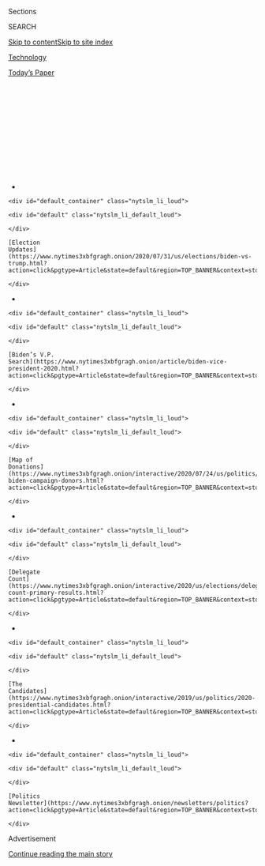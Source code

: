 <div id="app">

<div>

<div>

<div>

<div class="NYTAppHideMasthead css-1q2w90k e1suatyy0">

<div class="section css-ui9rw0 e1suatyy2">

<div class="css-eph4ug er09x8g0">

<div class="css-6n7j50">

</div>

<span class="css-1dv1kvn">Sections</span>

<div class="css-10488qs">

<span class="css-1dv1kvn">SEARCH</span>

</div>

[Skip to content](#site-content)[Skip to site
index](#site-index)

</div>

<div id="masthead-section-label" class="css-1wr3we4 eaxe0e00">

[Technology](https://www.nytimes3xbfgragh.onion/section/technology)

</div>

<div class="css-10698na e1huz5gh0">

</div>

</div>

<div id="masthead-bar-one" class="section hasLinks css-15hmgas e1csuq9d3">

<div class="css-uqyvli e1csuq9d0">

</div>

<div class="css-1uqjmks e1csuq9d1">

</div>

<div class="css-9e9ivx">

[](https://myaccount.nytimes3xbfgragh.onion/auth/login?response_type=cookie&client_id=vi)

</div>

<div class="css-1bvtpon e1csuq9d2">

[Today’s
Paper](https://www.nytimes3xbfgragh.onion/section/todayspaper)

</div>

</div>

</div>

</div>

<div data-aria-hidden="false">

<div id="site-content" data-role="main">

<div>

<div class="css-1aor85t" style="opacity:0.000000001;z-index:-1;visibility:hidden">

<div class="css-1hqnpie">

<div class="css-epjblv">

<span class="css-17xtcya">[Technology](/section/technology)</span><span class="css-x15j1o">|</span><span class="css-fwqvlz">‘PizzaGate’
Conspiracy Theory Thrives Anew in the TikTok
Era</span>

</div>

<div class="css-k008qs">

<div class="css-1iwv8en">

<span class="css-18z7m18"></span>

<div>

</div>

</div>

<span class="css-1n6z4y"></span>

<div class="css-1705lsu">

<div class="css-4xjgmj">

<div class="css-4skfbu" data-role="toolbar" data-aria-label="Social Media Share buttons, Save button, and Comments Panel with current comment count" data-testid="share-tools">

  - 
  - 
  - 
  - 
    
    <div class="css-6n7j50">
    
    </div>

  - 

</div>

</div>

</div>

</div>

</div>

</div>

<div id="NYT_TOP_BANNER_REGION" class="css-13pd83m">

<div>

<div id="styln-elections-notifications-menu" class="section interactive-content interactive-size-medium css-1edisqu">

<div class="css-17ih8de interactive-body">

<div class="nytslm_innerContainer" data-aria-live="polite">

<div class="nytslm_title">

</div>

  - 
    
    <div id="default_container" class="nytslm_li_loud">
    
    <div id="default" class="nytslm_li_default_loud">
    
    </div>
    
    [Election
    Updates](https://www.nytimes3xbfgragh.onion/2020/07/31/us/elections/biden-vs-trump.html?action=click&pgtype=Article&state=default&region=TOP_BANNER&context=storylines_menu)
    
    </div>

  - 
    
    <div id="default_container" class="nytslm_li_loud">
    
    <div id="default" class="nytslm_li_default_loud">
    
    </div>
    
    [Biden’s V.P.
    Search](https://www.nytimes3xbfgragh.onion/article/biden-vice-president-2020.html?action=click&pgtype=Article&state=default&region=TOP_BANNER&context=storylines_menu)
    
    </div>

  - 
    
    <div id="default_container" class="nytslm_li_loud">
    
    <div id="default" class="nytslm_li_default_loud">
    
    </div>
    
    [Map of
    Donations](https://www.nytimes3xbfgragh.onion/interactive/2020/07/24/us/politics/trump-biden-campaign-donors.html?action=click&pgtype=Article&state=default&region=TOP_BANNER&context=storylines_menu)
    
    </div>

  - 
    
    <div id="default_container" class="nytslm_li_loud">
    
    <div id="default" class="nytslm_li_default_loud">
    
    </div>
    
    [Delegate
    Count](https://www.nytimes3xbfgragh.onion/interactive/2020/us/elections/delegate-count-primary-results.html?action=click&pgtype=Article&state=default&region=TOP_BANNER&context=storylines_menu)
    
    </div>

  - 
    
    <div id="default_container" class="nytslm_li_loud">
    
    <div id="default" class="nytslm_li_default_loud">
    
    </div>
    
    [The
    Candidates](https://www.nytimes3xbfgragh.onion/interactive/2019/us/politics/2020-presidential-candidates.html?action=click&pgtype=Article&state=default&region=TOP_BANNER&context=storylines_menu)
    
    </div>

  - 
    
    <div id="default_container" class="nytslm_li_loud">
    
    <div id="default" class="nytslm_li_default_loud">
    
    </div>
    
    [Politics
    Newsletter](https://www.nytimes3xbfgragh.onion/newsletters/politics?action=click&pgtype=Article&state=default&region=TOP_BANNER&context=storylines_menu)
    
    </div>

</div>

</div>

</div>

</div>

</div>

<div id="top-wrapper" class="css-1sy8kpn">

<div id="top-slug" class="css-l9onyx">

Advertisement

</div>

[Continue reading the main
story](#after-top)

<div class="ad top-wrapper" style="text-align:center;height:100%;display:block;min-height:250px">

<div id="top" class="place-ad" data-position="top" data-size-key="top">

</div>

</div>

<div id="after-top">

</div>

</div>

<div>

<div id="sponsor-wrapper" class="css-1hyfx7x">

<div id="sponsor-slug" class="css-19vbshk">

Supported by

</div>

[Continue reading the main
story](#after-sponsor)

<div id="sponsor" class="ad sponsor-wrapper" style="text-align:center;height:100%;display:block">

</div>

<div id="after-sponsor">

</div>

</div>

<div class="css-186x18t">

</div>

<div class="css-ls6wgr ehdk2mb0">

# ‘PizzaGate’ Conspiracy Theory Thrives Anew in the TikTok Era

</div>

The false theory targeting Democrats, now fueled by QAnon and teenagers
on TikTok, is entangling new targets like Justin Bieber.

<div class="css-79elbk" data-testid="photoviewer-wrapper">

<div class="css-z3e15g" data-testid="photoviewer-wrapper-hidden">

</div>

<div class="css-1a48zt4 ehw59r15" data-testid="photoviewer-children">

![<span class="css-16f3y1r e13ogyst0" data-aria-hidden="true">Hateful
comments have surged on the social media pages of Comet Ping Pong, a
pizza parlor in Washington that is at the center of the debunked
PizzaGate conspiracy
theory.</span><span class="css-cnj6d5 e1z0qqy90" itemprop="copyrightHolder"><span class="css-1ly73wi e1tej78p0">Credit...</span><span><span>Justin
T. Gellerson for The New York
Times</span></span></span>](https://static01.graylady3jvrrxbe.onion/images/2020/06/28/business/28pizzagate-print10/28pizzagate-print10-articleLarge-v3.jpg?quality=75&auto=webp&disable=upscale)

</div>

</div>

<div class="css-18e8msd">

<div class="css-pdw9fk epjyd6m0">

<div class="css-1txwxcy ey68jwv0" data-aria-hidden="true">

[![Cecilia
Kang](https://static01.graylady3jvrrxbe.onion/images/2019/01/29/multimedia/author-cecilia-kang/author-cecilia-kang-thumbLarge.png
"Cecilia Kang")](https://www.nytimes3xbfgragh.onion/by/cecilia-kang)[![Sheera
Frenkel](https://static01.graylady3jvrrxbe.onion/images/2018/06/14/multimedia/author-sheera-frenkel/author-sheera-frenkel-thumbLarge.png
"Sheera Frenkel")](https://www.nytimes3xbfgragh.onion/by/sheera-frenkel)

</div>

<div class="css-1baulvz">

By [<span class="css-1baulvz" itemprop="name">Cecilia
Kang</span>](https://www.nytimes3xbfgragh.onion/by/cecilia-kang) and
[<span class="css-1baulvz last-byline" itemprop="name">Sheera
Frenkel</span>](https://www.nytimes3xbfgragh.onion/by/sheera-frenkel)

</div>

</div>

  - 
    
    <div class="css-ld3wwf e16638kd2">
    
    Published June 27, 2020Updated July 14,
    2020
    
    </div>

  - 
    
    <div class="css-4xjgmj">
    
    <div class="css-pvvomx" data-role="toolbar" data-aria-label="Social Media Share buttons, Save button, and Comments Panel with current comment count" data-testid="share-tools">
    
      - 
      - 
      - 
      - 
        
        <div class="css-6n7j50">
        
        </div>
    
      - 
    
    </div>
    
    </div>

</div>

</div>

<div class="section meteredContent css-1r7ky0e" name="articleBody" itemprop="articleBody">

<div class="css-1fanzo5 StoryBodyCompanionColumn">

<div class="css-53u6y8">

WASHINGTON — Four minutes into a video that was posted on Instagram last
month, Justin Bieber leaned into the camera and adjusted the front of
his black knit beanie. For some of his 130 million followers, it was a
signal.

In the video, someone had posted a comment asking Mr. Bieber to touch
his hat if he had been a victim of a child-trafficking ring known [as
PizzaGate](https://www.nytimes3xbfgragh.onion/search?query=Pizzagate).
Thousands of comments were flooding in, and there was no evidence that
Mr. Bieber had seen that message. But the pop star’s innocuous gesture
set off a flurry of online activity, which highlighted the resurgence of
one of social media’s early conspiracy theories.

Viewers quickly uploaded hundreds of videos online analyzing Mr.
Bieber’s action. The videos were translated into Spanish, Portuguese
and other languages, amassing millions of views. Fans then left
thousands of comments on Mr. Bieber’s social media posts asking him if
he was safe. Within days, searches for “Justin and PizzaGate” soared on
Google, and the hashtag \#savebieber started trending.

Four years ago, ahead of the 2016 presidential election, the baseless
notion that Hillary Clinton and Democratic elites were running a child
sex-trafficking ring out of a Washington pizzeria [spread across the
internet](https://www.nytimes3xbfgragh.onion/2016/11/21/technology/fact-check-this-pizzeria-is-not-a-child-trafficking-site.html?searchResultPosition=11),
illustrating how a crackpot idea with no truth to it could blossom on
social media — and how dangerous it could be. In December 2016, a
[vigilante gunman showed
up](https://www.nytimes3xbfgragh.onion/2016/12/05/business/media/comet-ping-pong-pizza-shooting-fake-news-consequences.html?searchResultPosition=12)
at the restaurant with an assault rifle and opened fire into a closet.

</div>

</div>

<div class="css-1fanzo5 StoryBodyCompanionColumn">

<div class="css-53u6y8">

In the years afterward, Facebook, Twitter and YouTube managed to largely
suppress PizzaGate. But now, just months before the next presidential
election, the conspiracy theory is making a comeback on these platforms
— and on [new ones such as
TikTok](https://www.nytimes3xbfgragh.onion/2020/06/03/technology/tiktok-is-the-future.html)
— underlining the limits of their efforts to stamp out dangerous speech
online and how little has changed despite rising public frustration.

</div>

</div>

<div class="css-79elbk" data-testid="photoviewer-wrapper">

<div class="css-z3e15g" data-testid="photoviewer-wrapper-hidden">

</div>

<div class="css-1a48zt4 ehw59r15" data-testid="photoviewer-children">

![<span class="css-16f3y1r e13ogyst0" data-aria-hidden="true">In a
recent video on Instagram, Justin Bieber touched his beanie. Some
PizzaGate believers said the action was evidence that he had been a
victim of sex
trafficking.</span>](https://static01.graylady3jvrrxbe.onion/images/2020/06/28/business/28pizzagate-instagram/00pizzagate-instagram-articleLarge.jpg?quality=75&auto=webp&disable=upscale)

</div>

</div>

<div class="css-1fanzo5 StoryBodyCompanionColumn">

<div class="css-53u6y8">

This time, PizzaGate is being fueled by a younger generation that is
active on TikTok, which was in its infancy four years ago, as well as on
other social media platforms. The conspiracy group
[QAnon](https://www.nytimes3xbfgragh.onion/2020/07/14/us/politics/qanon-politicians-candidates.html)
is also promoting PizzaGate in private Facebook groups and creating
easy-to-share memes on it.

Driven by these new elements, the theory has morphed. PizzaGate no
longer focuses on Mrs. Clinton and has taken on less of a political
bent. Its new targets and victims are a broader assortment of powerful
businesspeople, politicians and celebrities, including Mr. Bieber, [Bill
Gates](https://www.nytimes3xbfgragh.onion/2020/04/17/technology/bill-gates-virus-conspiracy-theories.html),
Ellen DeGeneres, Oprah Winfrey and Chrissy Teigen, who are lumped
together as part of the global elite. For groups like QAnon, PizzaGate
has become a convenient way to foment discontent.

The theory has also gone global. While it previously found traction
mainly in the United States, videos and posts about it have racked up
millions of views in Italy, Brazil and Turkey.

</div>

</div>

<div class="css-1fanzo5 StoryBodyCompanionColumn">

<div class="css-53u6y8">

“PizzaGate never went away because it encompasses very potent forces,”
including children’s safety and the power of elites, said Alice Marwick,
a disinformation expert at the University of North Carolina at Chapel
Hill. “But now there is so much scaffolding from people who have
researched it, it wasn’t hard for others to pick up from
there.”

<div id="NYT_MAIN_CONTENT_1_REGION" class="css-9tf9ac">

<div>

<div id="styln-nfldraft-updates-block" class="section interactive-content interactive-size-medium css-1ftcdic">

<div class="css-17ih8de interactive-body">

<div id="styln-briefing-block" data-asset-id="">

<div class="briefing-block-header-section">

# [Latest Updates: 2020 Election](https://www.nytimes3xbfgragh.onion/2020/07/31/us/elections/biden-vs-trump.html?action=click&pgtype=Article&state=default&region=MAIN_CONTENT_1&context=storylines_live_updates)

<div class="briefing-block-ts">

Updated 2020-08-01T01:26:45.732Z

</div>

</div>

  - [Kamala Harris, a top vice-presidential contender, confronts double
    standards.](https://www.nytimes3xbfgragh.onion/2020/07/31/us/elections/biden-vs-trump.html?action=click&pgtype=Article&state=default&region=MAIN_CONTENT_1&context=storylines_live_updates#link-29fdff45)
  - [Karen Bass and Susan Rice are rising on Biden’s vice-presidential
    shortlist.](https://www.nytimes3xbfgragh.onion/2020/07/31/us/elections/biden-vs-trump.html?action=click&pgtype=Article&state=default&region=MAIN_CONTENT_1&context=storylines_live_updates#link-13ec3d9c)
  - [Trump says Russian bounties to kill U.S. troops ‘never took
    place.’](https://www.nytimes3xbfgragh.onion/2020/07/31/us/elections/biden-vs-trump.html?action=click&pgtype=Article&state=default&region=MAIN_CONTENT_1&context=storylines_live_updates#link-49e9a016)

<div class="briefing-block-footer">

<div class="briefing-block-footer-meta">

[See more
updates](https://www.nytimes3xbfgragh.onion/2020/07/31/us/elections/biden-vs-trump.html?action=click&pgtype=Article&state=default&region=MAIN_CONTENT_1&context=storylines_live_updates)

</div>

</div>

</div>

</div>

</div>

</div>

</div>

PizzaGate is reaching a level that nearly exceeds its 2016 fever pitch,
according to an analysis by The New York Times. TikTok posts with the
\#PizzaGate hashtag have been viewed more than 82 million times in
recent months. Google searches for PizzaGate have skyrocketed.

In the first week of June, comments, likes and shares of PizzaGate also
spiked to more than 800,000 on Facebook and nearly 600,000 on Instagram,
according to data from CrowdTangle, a Facebook-owned tool for analyzing
social interactions. That compares with 512,000 interactions on Facebook
and 93,000 on Instagram during the first week of December 2016. From the
start of 2017 through January this year, the average number of weekly
PizzaGate mentions, likes and shares on Facebook and Instagram was under
20,000, according to The Times’s
analysis.  

</div>

</div>

<div style="max-width:100%;margin:0 auto">

<div class="css-17dprlf" data-id="100000007206747" data-slug="pizzagate-search-trend" style="max-width:600px">

</div>

</div>

<div class="css-1fanzo5 StoryBodyCompanionColumn">

<div class="css-53u6y8">

The conspiracy has regained momentum even as its original targets — Mrs.
Clinton, her top aides and [a Washington pizzeria, Comet Ping
Pong](https://www.nytimes3xbfgragh.onion/2016/11/21/technology/fact-check-this-pizzeria-is-not-a-child-trafficking-site.html)
— are still dealing with the fallout.

Hateful comments have recently surged on the Facebook page and Yelp and
Google review pages for Comet Ping Pong, where the child trafficking
supposedly happened. The pizzeria’s owner, James Alefantis, said he had
received fresh death threats that caused the Federal Bureau of
Investigation to open a new investigation two months ago. The F.B.I.
said Friday that it could not confirm the existence of an investigation.

“There are no real options for someone like me. I don’t have the names
or numbers for people to call at Google or TikTok,” Mr. Alefantis said.
“But I don’t want to be that person who lives their life in fear.”

</div>

</div>

<div class="css-1fanzo5 StoryBodyCompanionColumn">

<div class="css-53u6y8">

Representatives for Mr. Bieber didn’t respond to requests for comment.

PizzaGate was born in 2016 in online forums like 4chan and Reddit, where
right-wing users and supporters of Donald J. Trump pored over hacked
emails from [John D.
Podesta](https://www.google.com/search?q=john+podesta+nytimes&rlz=1C5GCEA_enUS903US903&oq=john+podesta+nytimes&aqs=chrome..69i57j33l2.2235j0j4&sourceid=chrome&ie=UTF-8),
Mrs. Clinton’s senior campaign adviser, looking for evidence of
wrongdoing. Some emails referring to Mr. Podesta’s dinner plans
mentioned pizza. A 4chan participant then connected the phrase “cheese
pizza” to pedophiles, who on chat boards use the initials “c.p.” to
denote child pornography.

Mr. Alefantis, who is friends with Mr. Podesta’s brother, Tony, was
mentioned in several of the emails. That led internet users to connect
his pizza parlor to their conspiracy.

The theory soon appeared in bogus publications like The Vigilant Citizen
and The New Nationalist on Facebook and Instagram. On Twitter and
YouTube, other users amplified the content.

Fact checkers debunked the idea. But weeks after the November 2016
election, Edgar M. Welch, 32, a North Carolina resident, drove six hours
to Comet Ping Pong to free what he believed were enslaved children. He
shot several rounds from a military-style assault rifle into a locked
closet door of the pizzeria and eventually surrendered to the police. In
2017, he was [sentenced to four
years](https://www.nytimes3xbfgragh.onion/2017/06/22/us/pizzagate-attack-sentence.html)
in
prison.

</div>

</div>

<div class="css-79elbk" data-testid="photoviewer-wrapper">

<div class="css-z3e15g" data-testid="photoviewer-wrapper-hidden">

</div>

<div class="css-1a48zt4 ehw59r15" data-testid="photoviewer-children">

<div class="css-1xdhyk6 erfvjey0">

<span class="css-1ly73wi e1tej78p0">Image</span>

<div class="css-zjzyr8">

<div data-testid="lazyimage-container" style="height:257.77777777777777px">

</div>

</div>

</div>

<span class="css-16f3y1r e13ogyst0" data-aria-hidden="true">Police
vehicles outside Comet Ping Pong after a gunman who believed PizzaGate
entered the restaurant in late
2016.</span><span class="css-cnj6d5 e1z0qqy90" itemprop="copyrightHolder"><span class="css-1ly73wi e1tej78p0">Credit...</span><span>Jim
Lo Scalzo/European Pressphoto Agency</span></span>

</div>

</div>

<div class="css-1fanzo5 StoryBodyCompanionColumn">

<div class="css-53u6y8">

Soon after, YouTube, Twitter and Facebook suspended the accounts of
users who had pushed PizzaGate and took down hundreds of related posts.

To keep PizzaGate tamped down, the social media companies took other
steps. Facebook made it impossible to search for hashtags such as
\#pizzagateisreal. On YouTube, searching for \#pizzagate brought up a
label that explained the term was part of a false conspiracy. Twitter
also stopped \#pizzagate from surfacing in its trending topics in the
United States.

</div>

</div>

<div class="css-1fanzo5 StoryBodyCompanionColumn">

<div class="css-53u6y8">

But starting in April, a confluence of factors renewed interest.

A documentary promoting PizzaGate, “Out of Shadows,” made by a former
Hollywood stuntman, was released on YouTube that month and passed around
the QAnon community. In May, the idea that Mr. Bieber was connected to
the conspiracy surfaced. Teenagers on TikTok began promoting both, as
reported earlier by [The Daily
Beast](https://www.thedailybeast.com/tiktok-teens-are-obsessed-with-pizzagate).

A week ago, Rachel McNear, 20, watched “Out of Shadows,” which has
garnered 15 million views on YouTube. She then turned to Twitter, where
she came across Mr. Bieber’s supposed association with PizzaGate. After
reading more on Instagram, YouTube and Facebook, she created a
one-minute description of her research on the topic and posted it to
TikTok on Monday.

“The mainstream media uses words like conspiracy theory and how it is
debunked but I’m seeing the research,” Ms. McNear, of Timonium, Md.,
said in an interview.

Her video was taken down on Wednesday when TikTok removed the
\#PizzaGate hashtag and all content searchable with the term. A TikTok
spokeswoman said such content violated its guidelines.

That same day, Facebook also expunged PizzaGate-related comments under
Comet Ping Pong’s page after a call from The Times.

YouTube said it had long demoted PizzaGate-related videos and removes
them from its recommendation engine, including “Out of Shadows.” Twitter
said it constantly eliminates PizzaGate posts and had updated its child
sexual-exploitation policy to prevent harm from the conspiracy. Facebook
said it had created new policies, teams and tools to prevent falsehoods
like PizzaGate from spreading.

Teenagers and young adults, many of whom are just forming political
beliefs, are particularly susceptible to PizzaGate, said Travis View, a
researcher and host of the “QAnon Anonymous” podcast, which examines
conspiracy theories. They are drawn to celebrity photos on tabloid sites
and Hollywood blogs to uncover PizzaGate’s supposed secret symbols and
clues, he said. Even a triangle — which can signify a slice of pizza —
can be taken as proof that a celebrity is part of a secret elite cabal.

</div>

</div>

<div class="css-1fanzo5 StoryBodyCompanionColumn">

<div class="css-53u6y8">

“It all becomes a game, and people are drawn in because it feels
participatory,” Mr. View
said.

</div>

</div>

<div class="css-79elbk" data-testid="photoviewer-wrapper">

<div class="css-z3e15g" data-testid="photoviewer-wrapper-hidden">

</div>

<div class="css-1a48zt4 ehw59r15" data-testid="photoviewer-children">

<div class="css-1xdhyk6 erfvjey0">

<span class="css-1ly73wi e1tej78p0">Image</span>

<div class="css-zjzyr8">

<div data-testid="lazyimage-container" style="height:515.5555555555555px">

</div>

</div>

</div>

<span class="css-16f3y1r e13ogyst0" data-aria-hidden="true">“It just
doesn’t go away,” said Tony Podesta, a former Democratic lobbyist who
was targeted by PizzaGate believers in
2016.</span><span class="css-cnj6d5 e1z0qqy90" itemprop="copyrightHolder"><span class="css-1ly73wi e1tej78p0">Credit...</span><span>Justin
T. Gellerson for The New York Times</span></span>

</div>

</div>

<div class="css-1fanzo5 StoryBodyCompanionColumn">

<div class="css-53u6y8">

For Tony Podesta, John Podesta’s brother, PizzaGate’s revival has opened
up old wounds. He had dealt with trolling from conspiracy believers in
2016. Recently, he got a voice mail message from an anonymous caller
saying, “Your pizza is ready.”

“It just doesn’t go away,” Mr. Podesta said. “They are always three
steps ahead of the sheriff.”

Cecilia Kang reported from Washington, and Sheera Frenkel from Oakland,
Calif.

</div>

</div>

<div>

</div>

</div>

<div>

</div>

<div>

</div>

<div id="NYT_BELOW_MAIN_CONTENT_REGION">

<div>

<div id="STLYN_guide_v1_STYLN_guide_a" class="section css-l08pwh interactive-content interactive-size-medium">

<div class="css-17ih8de interactive-body">

<div class="g-story g-freebird g-max-limit" data-preview-slug="styln-scroll-guide">

</div>

<div id="g-electionguide-id" class="g-electionguide">

<div class="g-electionguide-container">

<div class="g-electionguide-wrapper">

<div class="g-electionguide-logo">

</div>

# Our 2020 Election Guide

Updated July 31, 2020

  - 
    
    -----
    
    ## The Latest
    
      - President Trump’s assault on the Postal Service is intersecting
        with his attacks on mail-in voting. [Voting rights groups say it
        is a recipe for
        disaster.](https://www.nytimes3xbfgragh.onion/2020/07/31/us/politics/trump-usps-mail-delays.html?action=click&pgtype=Article&state=default&region=BELOW_MAIN_CONTENT&context=storylines_guide)

  - 
    
    -----
    
    ## Biden’s V.P. Search
    
      - [Here are 13
        women](https://www.nytimes3xbfgragh.onion/article/biden-vice-president-2020.html?action=click&pgtype=Article&state=default&region=BELOW_MAIN_CONTENT&context=storylines_guide)
        who have been under consideration to be Joe Biden’s running
        mate, and why each might be chosen — and might not be.

  - 
    
    -----
    
    ## Keep Up With Our Coverage
    
      - Get an
        [email](https://www.nytimes3xbfgragh.onion/newsletters/politics?action=click&pgtype=Article&state=default&region=BELOW_MAIN_CONTENT&context=storylines_guide)
        recapping the day’s news
    
    <!-- end list -->
    
      - Download our mobile app on
        [iOS](https://apps.apple.com/us/app/nytimes/id284862083?ls=1&mat_click_id=5c79ae7455014fd1bd66b5610c05b8f2-20191112-16948&referrer=mat_click_id%3D5c79ae7455014fd1bd66b5610c05b8f2-20191112-16948%26link_click_id%3D722930677036718082)
        and
        [Android](http://a.localytics.com/android?id=com.nytimes.android&referrer=utm_source%3Dother_nyt_mobile_web%26utm_medium%3DWeb%2520page%26utm_term%3DGeneral%2520Mobile%2520Page%26utm_campaign%3DNYT%2520Mobile%2520General%2520Page)
        and turn on Breaking News and Politics alerts

</div>

</div>

</div>

</div>

</div>

</div>

</div>

<div>

</div>

<div>

<div id="bottom-wrapper" class="css-1ede5it">

<div id="bottom-slug" class="css-l9onyx">

Advertisement

</div>

[Continue reading the main
story](#after-bottom)

<div id="bottom" class="ad bottom-wrapper" style="text-align:center;height:100%;display:block;min-height:90px">

</div>

<div id="after-bottom">

</div>

</div>

</div>

</div>

</div>

## Site Index

<div>

</div>

## Site Information Navigation

  - [© <span>2020</span> <span>The New York Times
    Company</span>](https://help.nytimes3xbfgragh.onion/hc/en-us/articles/115014792127-Copyright-notice)

<!-- end list -->

  - [NYTCo](https://www.nytco.com/)
  - [Contact
    Us](https://help.nytimes3xbfgragh.onion/hc/en-us/articles/115015385887-Contact-Us)
  - [Work with us](https://www.nytco.com/careers/)
  - [Advertise](https://nytmediakit.com/)
  - [T Brand Studio](http://www.tbrandstudio.com/)
  - [Your Ad
    Choices](https://www.nytimes3xbfgragh.onion/privacy/cookie-policy#how-do-i-manage-trackers)
  - [Privacy](https://www.nytimes3xbfgragh.onion/privacy)
  - [Terms of
    Service](https://help.nytimes3xbfgragh.onion/hc/en-us/articles/115014893428-Terms-of-service)
  - [Terms of
    Sale](https://help.nytimes3xbfgragh.onion/hc/en-us/articles/115014893968-Terms-of-sale)
  - [Site
    Map](https://spiderbites.nytimes3xbfgragh.onion)
  - [Help](https://help.nytimes3xbfgragh.onion/hc/en-us)
  - [Subscriptions](https://www.nytimes3xbfgragh.onion/subscription?campaignId=37WXW)

</div>

</div>

</div>

</div>
